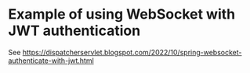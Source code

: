 # Example of using WebSocket with JWT authentication 

See https://dispatcherservlet.blogspot.com/2022/10/spring-websocket-authenticate-with-jwt.html 